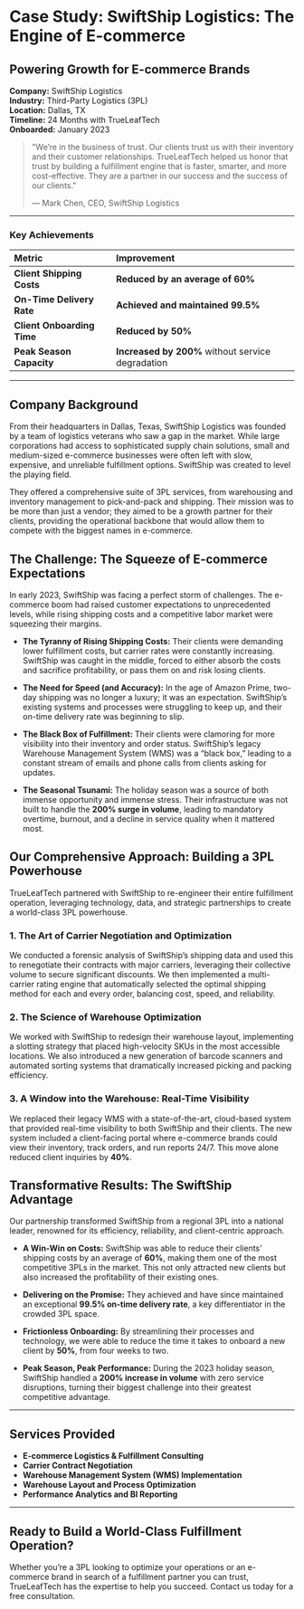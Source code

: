 # Case Study: SwiftShip Logistics: The Engine of E-commerce

## Powering Growth for E-commerce Brands

**Company:** SwiftShip Logistics  
**Industry:** Third-Party Logistics (3PL)  
**Location:** Dallas, TX  
**Timeline:** 24 Months with TrueLeafTech  
**Onboarded:** January 2023

> "We’re in the business of trust. Our clients trust us with their inventory and their customer relationships. TrueLeafTech helped us honor that trust by building a fulfillment engine that is faster, smarter, and more cost-effective. They are a partner in our success and the success of our clients."
> 
> — Mark Chen, CEO, SwiftShip Logistics

---

### Key Achievements

| Metric | Improvement |
| :--- | :--- |
| **Client Shipping Costs** | **Reduced by an average of 60%** |
| **On-Time Delivery Rate** | **Achieved and maintained 99.5%** |
| **Client Onboarding Time** | **Reduced by 50%** |
| **Peak Season Capacity** | **Increased by 200%** without service degradation |

---

## Company Background

From their headquarters in Dallas, Texas, SwiftShip Logistics was founded by a team of logistics veterans who saw a gap in the market. While large corporations had access to sophisticated supply chain solutions, small and medium-sized e-commerce businesses were often left with slow, expensive, and unreliable fulfillment options. SwiftShip was created to level the playing field.

They offered a comprehensive suite of 3PL services, from warehousing and inventory management to pick-and-pack and shipping. Their mission was to be more than just a vendor; they aimed to be a growth partner for their clients, providing the operational backbone that would allow them to compete with the biggest names in e-commerce.

## The Challenge: The Squeeze of E-commerce Expectations

In early 2023, SwiftShip was facing a perfect storm of challenges. The e-commerce boom had raised customer expectations to unprecedented levels, while rising shipping costs and a competitive labor market were squeezing their margins.

*   **The Tyranny of Rising Shipping Costs:** Their clients were demanding lower fulfillment costs, but carrier rates were constantly increasing. SwiftShip was caught in the middle, forced to either absorb the costs and sacrifice profitability, or pass them on and risk losing clients.

*   **The Need for Speed (and Accuracy):** In the age of Amazon Prime, two-day shipping was no longer a luxury; it was an expectation. SwiftShip’s existing systems and processes were struggling to keep up, and their on-time delivery rate was beginning to slip.

*   **The Black Box of Fulfillment:** Their clients were clamoring for more visibility into their inventory and order status. SwiftShip’s legacy Warehouse Management System (WMS) was a “black box,” leading to a constant stream of emails and phone calls from clients asking for updates.

*   **The Seasonal Tsunami:** The holiday season was a source of both immense opportunity and immense stress. Their infrastructure was not built to handle the **200% surge in volume**, leading to mandatory overtime, burnout, and a decline in service quality when it mattered most.

## Our Comprehensive Approach: Building a 3PL Powerhouse

TrueLeafTech partnered with SwiftShip to re-engineer their entire fulfillment operation, leveraging technology, data, and strategic partnerships to create a world-class 3PL powerhouse.

### 1. The Art of Carrier Negotiation and Optimization

We conducted a forensic analysis of SwiftShip’s shipping data and used this to renegotiate their contracts with major carriers, leveraging their collective volume to secure significant discounts. We then implemented a multi-carrier rating engine that automatically selected the optimal shipping method for each and every order, balancing cost, speed, and reliability.

### 2. The Science of Warehouse Optimization

We worked with SwiftShip to redesign their warehouse layout, implementing a slotting strategy that placed high-velocity SKUs in the most accessible locations. We also introduced a new generation of barcode scanners and automated sorting systems that dramatically increased picking and packing efficiency.

### 3. A Window into the Warehouse: Real-Time Visibility

We replaced their legacy WMS with a state-of-the-art, cloud-based system that provided real-time visibility to both SwiftShip and their clients. The new system included a client-facing portal where e-commerce brands could view their inventory, track orders, and run reports 24/7. This move alone reduced client inquiries by **40%**.

## Transformative Results: The SwiftShip Advantage

Our partnership transformed SwiftShip from a regional 3PL into a national leader, renowned for its efficiency, reliability, and client-centric approach.

*   **A Win-Win on Costs:** SwiftShip was able to reduce their clients’ shipping costs by an average of **60%**, making them one of the most competitive 3PLs in the market. This not only attracted new clients but also increased the profitability of their existing ones.

*   **Delivering on the Promise:** They achieved and have since maintained an exceptional **99.5% on-time delivery rate**, a key differentiator in the crowded 3PL space.

*   **Frictionless Onboarding:** By streamlining their processes and technology, we were able to reduce the time it takes to onboard a new client by **50%**, from four weeks to two.

*   **Peak Season, Peak Performance:** During the 2023 holiday season, SwiftShip handled a **200% increase in volume** with zero service disruptions, turning their biggest challenge into their greatest competitive advantage.

---

## Services Provided

*   **E-commerce Logistics & Fulfillment Consulting**
*   **Carrier Contract Negotiation**
*   **Warehouse Management System (WMS) Implementation**
*   **Warehouse Layout and Process Optimization**
*   **Performance Analytics and BI Reporting**

---

## Ready to Build a World-Class Fulfillment Operation?

Whether you’re a 3PL looking to optimize your operations or an e-commerce brand in search of a fulfillment partner you can trust, TrueLeafTech has the expertise to help you succeed. Contact us today for a free consultation.

